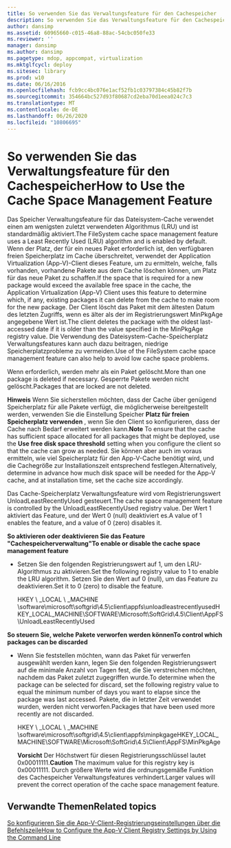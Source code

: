 ```yaml
---
title: So verwenden Sie das Verwaltungsfeature für den Cachespeicher
description: So verwenden Sie das Verwaltungsfeature für den Cachespeicher
author: dansimp
ms.assetid: 60965660-c015-46a8-88ac-54cbc050fe33
ms.reviewer: ''
manager: dansimp
ms.author: dansimp
ms.pagetype: mdop, appcompat, virtualization
ms.mktglfcycl: deploy
ms.sitesec: library
ms.prod: w10
ms.date: 06/16/2016
ms.openlocfilehash: fcb9cc4bc076e1acf52fb1c03797384c45b82f7b
ms.sourcegitcommit: 354664bc527d93f80687cd2eba70d1eea024c7c3
ms.translationtype: MT
ms.contentlocale: de-DE
ms.lasthandoff: 06/26/2020
ms.locfileid: "10806695"
---
```

# <span data-ttu-id="3ba05-103">So verwenden Sie das Verwaltungsfeature für den Cachespeicher</span><span class="sxs-lookup"><span data-stu-id="3ba05-103">How to Use the Cache Space Management Feature</span></span>


<span data-ttu-id="3ba05-104">Das Speicher Verwaltungsfeature für das Dateisystem-Cache verwendet einen am wenigsten zuletzt verwendeten Algorithmus (LRU) und ist standardmäßig aktiviert.</span><span class="sxs-lookup"><span data-stu-id="3ba05-104">The FileSystem cache space management feature uses a Least Recently Used (LRU) algorithm and is enabled by default.</span></span> <span data-ttu-id="3ba05-105">Wenn der Platz, der für ein neues Paket erforderlich ist, den verfügbaren freien Speicherplatz im Cache überschreitet, verwendet der Application Virtualization (App-V)-Client dieses Feature, um zu ermitteln, welche, falls vorhanden, vorhandene Pakete aus dem Cache löschen können, um Platz für das neue Paket zu schaffen.</span><span class="sxs-lookup"><span data-stu-id="3ba05-105">If the space that is required for a new package would exceed the available free space in the cache, the Application Virtualization (App-V) Client uses this feature to determine which, if any, existing packages it can delete from the cache to make room for the new package.</span></span> <span data-ttu-id="3ba05-106">Der Client löscht das Paket mit dem ältesten Datum des letzten Zugriffs, wenn es älter als der im Registrierungswert MinPkgAge angegebene Wert ist.</span><span class="sxs-lookup"><span data-stu-id="3ba05-106">The client deletes the package with the oldest last-accessed date if it is older than the value specified in the MinPkgAge registry value.</span></span> <span data-ttu-id="3ba05-107">Die Verwendung des Dateisystem-Cache-Speicherplatz Verwaltungsfeatures kann auch dazu beitragen, niedrige Speicherplatzprobleme zu vermeiden.</span><span class="sxs-lookup"><span data-stu-id="3ba05-107">Use of the FileSystem cache space management feature can also help to avoid low cache space problems.</span></span>

<span data-ttu-id="3ba05-108">Wenn erforderlich, werden mehr als ein Paket gelöscht.</span><span class="sxs-lookup"><span data-stu-id="3ba05-108">More than one package is deleted if necessary.</span></span> <span data-ttu-id="3ba05-109">Gesperrte Pakete werden nicht gelöscht.</span><span class="sxs-lookup"><span data-stu-id="3ba05-109">Packages that are locked are not deleted.</span></span>

<span data-ttu-id="3ba05-110">**Hinweis**  Wenn Sie sicherstellen möchten, dass der Cache über genügend Speicherplatz für alle Pakete verfügt, die möglicherweise bereitgestellt werden, verwenden Sie die Einstellung Speicher **Platz für freien Speicherplatz verwenden** , wenn Sie den Client so konfigurieren, dass der Cache nach Bedarf erweitert werden kann.</span><span class="sxs-lookup"><span data-stu-id="3ba05-110">**Note** To ensure that the cache has sufficient space allocated for all packages that might be deployed, use the **Use free disk space threshold** setting when you configure the client so that the cache can grow as needed.</span></span> <span data-ttu-id="3ba05-111">Sie können aber auch im voraus ermitteln, wie viel Speicherplatz für den App-V-Cache benötigt wird, und die Cachegröße zur Installationszeit entsprechend festlegen.</span><span class="sxs-lookup"><span data-stu-id="3ba05-111">Alternatively, determine in advance how much disk space will be needed for the App-V cache, and at installation time, set the cache size accordingly.</span></span>

 

<span data-ttu-id="3ba05-112">Das Cache-Speicherplatz Verwaltungsfeature wird vom Registrierungswert UnloadLeastRecentlyUsed gesteuert.</span><span class="sxs-lookup"><span data-stu-id="3ba05-112">The cache space management feature is controlled by the UnloadLeastRecentlyUsed registry value.</span></span> <span data-ttu-id="3ba05-113">Der Wert 1 aktiviert das Feature, und der Wert 0 (null) deaktiviert es.</span><span class="sxs-lookup"><span data-stu-id="3ba05-113">A value of 1 enables the feature, and a value of 0 (zero) disables it.</span></span>

**<span data-ttu-id="3ba05-114">So aktivieren oder deaktivieren Sie das Feature "Cachespeicherverwaltung"</span><span class="sxs-lookup"><span data-stu-id="3ba05-114">To enable or disable the cache space management feature</span></span>**

-   <span data-ttu-id="3ba05-115">Setzen Sie den folgenden Registrierungswert auf 1, um den LRU-Algorithmus zu aktivieren.</span><span class="sxs-lookup"><span data-stu-id="3ba05-115">Set the following registry value to 1 to enable the LRU algorithm.</span></span> <span data-ttu-id="3ba05-116">Setzen Sie den Wert auf 0 (null), um das Feature zu deaktivieren.</span><span class="sxs-lookup"><span data-stu-id="3ba05-116">Set it to 0 (zero) to disable the feature.</span></span>

    <span data-ttu-id="3ba05-117">HKEY \ _LOCAL \ _MACHINE \\software\\microsoft\\softgrid\\4.5\\client\\appfs\\unloadleastrecentlyused</span><span class="sxs-lookup"><span data-stu-id="3ba05-117">HKEY\_LOCAL\_MACHINE\\SOFTWARE\\Microsoft\\SoftGrid\\4.5\\Client\\AppFS\\UnloadLeastRecentlyUsed</span></span>

**<span data-ttu-id="3ba05-118">So steuern Sie, welche Pakete verworfen werden können</span><span class="sxs-lookup"><span data-stu-id="3ba05-118">To control which packages can be discarded</span></span>**

-   <span data-ttu-id="3ba05-119">Wenn Sie feststellen möchten, wann das Paket für verwerfen ausgewählt werden kann, legen Sie den folgenden Registrierungswert auf die minimale Anzahl von Tagen fest, die Sie verstreichen möchten, nachdem das Paket zuletzt zugegriffen wurde.</span><span class="sxs-lookup"><span data-stu-id="3ba05-119">To determine when the package can be selected for discard, set the following registry value to equal the minimum number of days you want to elapse since the package was last accessed.</span></span> <span data-ttu-id="3ba05-120">Pakete, die in letzter Zeit verwendet wurden, werden nicht verworfen.</span><span class="sxs-lookup"><span data-stu-id="3ba05-120">Packages that have been used more recently are not discarded.</span></span>

    <span data-ttu-id="3ba05-121">HKEY \ _LOCAL \ _MACHINE \\software\\microsoft\\softgrid\\4.5\\client\\appfs\\minpkgage</span><span class="sxs-lookup"><span data-stu-id="3ba05-121">HKEY\_LOCAL\_MACHINE\\SOFTWARE\\Microsoft\\SoftGrid\\4.5\\Client\\AppFS\\MinPkgAge</span></span>

    <span data-ttu-id="3ba05-122">**Vorsicht**  Der Höchstwert für diesen Registrierungsschlüssel lautet 0x00011111.</span><span class="sxs-lookup"><span data-stu-id="3ba05-122">**Caution** The maximum value for this registry key is 0x00011111.</span></span> <span data-ttu-id="3ba05-123">Durch größere Werte wird die ordnungsgemäße Funktion des Cachespeicher Verwaltungsfeatures verhindert.</span><span class="sxs-lookup"><span data-stu-id="3ba05-123">Larger values will prevent the correct operation of the cache space management feature.</span></span>

     

## <span data-ttu-id="3ba05-124">Verwandte Themen</span><span class="sxs-lookup"><span data-stu-id="3ba05-124">Related topics</span></span>


[<span data-ttu-id="3ba05-125">So konfigurieren Sie die App-V-Client-Registrierungseinstellungen über die Befehlszeile</span><span class="sxs-lookup"><span data-stu-id="3ba05-125">How to Configure the App-V Client Registry Settings by Using the Command Line</span></span>](how-to-configure-the-app-v-client-registry-settings-by-using-the-command-line.md)

 

 





